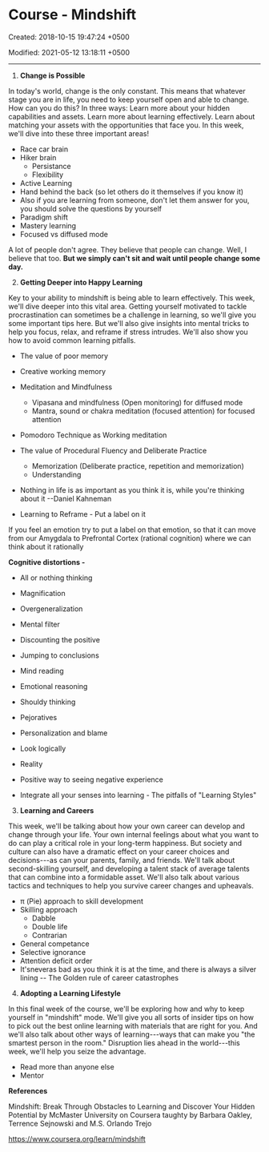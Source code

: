 # Course - Mindshift

Created: 2018-10-15 19:47:24 +0500

Modified: 2021-05-12 13:18:11 +0500

---

1.  **Change is Possible**

In today's world, change is the only constant. This means that whatever stage you are in life, you need to keep yourself open and able to change. How can you do this? In three ways: Learn more about your hidden capabilities and assets. Learn more about learning effectively. Learn about matching your assets with the opportunities that face you. In this week, we'll dive into these three important areas!


-   Race car brain
-   Hiker brain
    -   Persistance
    -   Flexibility
-   Active Learning
-   Hand behind the back (so let others do it themselves if you know it)
-   Also if you are learning from someone, don't let them answer for you, you should solve the questions by yourself
-   Paradigm shift
-   Mastery learning
-   Focused vs diffused mode



A lot of people don't agree. They believe that people can change. Well, I believe that too. **But we simply can't sit and wait until people change some day.**



2.  **Getting Deeper into Happy Learning**

Key to your ability to mindshift is being able to learn effectively. This week, we'll dive deeper into this vital area. Getting yourself motivated to tackle procrastination can sometimes be a challenge in learning, so we'll give you some important tips here. But we'll also give insights into mental tricks to help you focus, relax, and reframe if stress intrudes. We'll also show you how to avoid common learning pitfalls.


-   The value of poor memory
-   Creative working memory
-   Meditation and Mindfulness
    -   Vipasana and mindfulness (Open monitoring) for diffused mode
    -   Mantra, sound or chakra meditation (focused attention) for focused attention
-   Pomodoro Technique as Working meditation


-   The value of Procedural Fluency and Deliberate Practice
    -   Memorization (Deliberate practice, repetition and memorization)
    -   Understanding
-   Nothing in life is as important as you think it is, while you're thinking about it --Daniel Kahneman
-   Learning to Reframe - Put a label on it

If you feel an emotion try to put a label on that emotion, so that it can move from our Amygdala to Prefrontal Cortex (rational cognition) where we can think about it rationally

**Cognitive distortions -**
-   All or nothing thinking
-   Magnification
-   Overgeneralization
-   Mental filter
-   Discounting the positive
-   Jumping to conclusions
-   Mind reading
-   Emotional reasoning
-   Shouldy thinking
-   Pejoratives
-   Personalization and blame


-   Look logically
-   Reality
-   Positive way to seeing negative experience

-   Integrate all your senses into learning - The pitfalls of "Learning Styles"



3.  **Learning and Careers**

This week, we'll be talking about how your own career can develop and change through your life. Your own internal feelings about what you want to do can play a critical role in your long-term happiness. But society and culture can also have a dramatic effect on your career choices and decisions---as can your parents, family, and friends. We'll talk about second-skilling yourself, and developing a talent stack of average talents that can combine into a formidable asset. We'll also talk about various tactics and techniques to help you survive career changes and upheavals.


-   π (Pie) approach to skill development
-   Skilling approach
    -   Dabble
    -   Double life
    -   Contrarian
-   General competance
-   Selective ignorance
-   Attention deficit order
-   It'sneveras bad as you think it is at the time, and there is always a silver lining -- The Golden rule of career catastrophes



4.  **Adopting a Learning Lifestyle**

In this final week of the course, we'll be exploring how and why to keep yourself in "mindshift" mode. We'll give you all sorts of insider tips on how to pick out the best online learning with materials that are right for you. And we'll also talk about other ways of learning---ways that can make you "the smartest person in the room." Disruption lies ahead in the world---this week, we'll help you seize the advantage.


-   Read more than anyone else
-   Mentor



**References**

Mindshift: Break Through Obstacles to Learning and Discover Your Hidden Potential by McMaster University on Coursera taughty by Barbara Oakley, Terrence Sejnowski and M.S. Orlando Trejo

<https://www.coursera.org/learn/mindshift>
